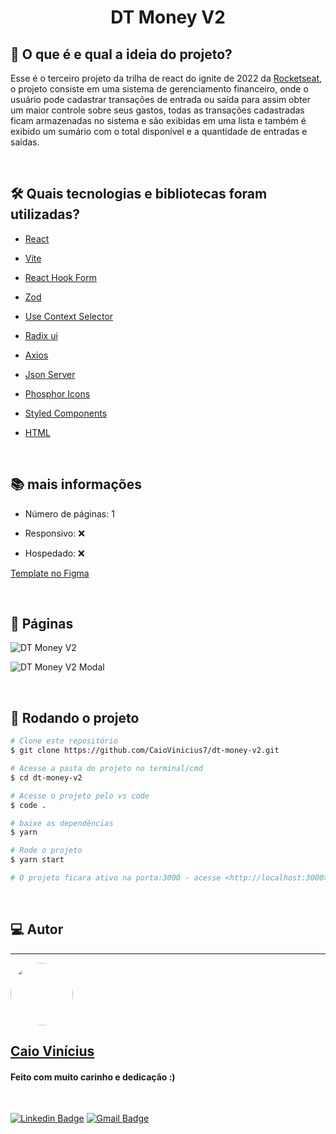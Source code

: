 <h1 align="center"> 
	DT Money V2
</h1>

## 💭 O que é e qual a ideia do projeto?

Esse é o terceiro projeto da trilha de react do ignite de 2022 da [Rocketseat](https://www.rocketseat.com.br/), o projeto consiste em uma sistema de gerenciamento financeiro, onde o usuário pode cadastrar transações de entrada ou saída para assim obter um maior controle sobre seus gastos, todas as transações cadastradas ficam armazenadas no sistema e são exibidas em uma lista e também é exibido um sumário com o total disponível e a quantidade de entradas e saídas.

<br>

## 🛠 Quais tecnologias e bibliotecas foram utilizadas?

- [React](https://pt-br.reactjs.org/)

- [Vite](https://vitejs.dev/)

- [React Hook Form](https://react-hook-form.com/)

- [Zod](https://zod.dev/)

- [Use Context Selector](https://github.com/dai-shi/use-context-selector)

- [Radix ui](https://www.radix-ui.com/)

- [Axios](https://axios-http.com/ptbr/)

- [Json Server](https://github.com/typicode/json-server)

- [Phosphor Icons](https://phosphoricons.com/)

- [Styled Components](https://styled-components.com/)

- [HTML](https://developer.mozilla.org/pt-BR/docs/Web/HTML)

<br>

## 📚 mais informações

- Número de páginas: 1

- Responsivo: ❌

- Hospedado: ❌

[Template no Figma](<https://www.figma.com/file/kAolXMbMa9SBWZ3H6nbOxv/DT-Money-(Community)?node-id=0%3A1>)

<br>

## 📝 Páginas

![DT Money V2](https://i.imgur.com/GAGopwo.png)

![DT Money V2 Modal](https://i.imgur.com/9ucRXdT.png)

<br>

## 🎲 Rodando o projeto

```bash
# Clone este repositório
$ git clone https://github.com/CaioVinicius7/dt-money-v2.git

# Acesse a pasta do projeto no terminal/cmd
$ cd dt-money-v2

# Acesse o projeto pelo vs code
$ code .

# baixe as dependências
$ yarn

# Rode o projeto
$ yarn start

# O projeto ficara ativo na porta:3000 - acesse <http://localhost:3000>
```

<br>

## 💻 Autor

---

<a href="https://www.linkedin.com/in/caio-vin%C3%ADcius-87a761200/">
 <img style="border-radius: 50%;" src="https://avatars.githubusercontent.com/u/62827681?s=400&u=f0b18831e6690a901f956d637933b9ee2dca3104&v=4" width="100px;" alt=""/>
 <br>
 <h2><b>Caio Vinícius</b></h2></a>

<h4> Feito com muito carinho e dedicação :) </h4>

<br>

[![Linkedin Badge](https://img.shields.io/badge/-caio%20vinícius-blue?style=flat-square&logo=Linkedin&logoColor=white&link=https://www.linkedin.com/in/tgmarinho/)](https://www.linkedin.com/in/caio-vin%C3%ADcius-87a761200/)
[![Gmail Badge](https://img.shields.io/badge/-caio1525pereira@gmail.com-c14438?style=flat-square&logo=Gmail&logoColor=white&link=mailto:caio1525pereira@gmail.com)](mailto:caio1525pereira@gmail.com)
